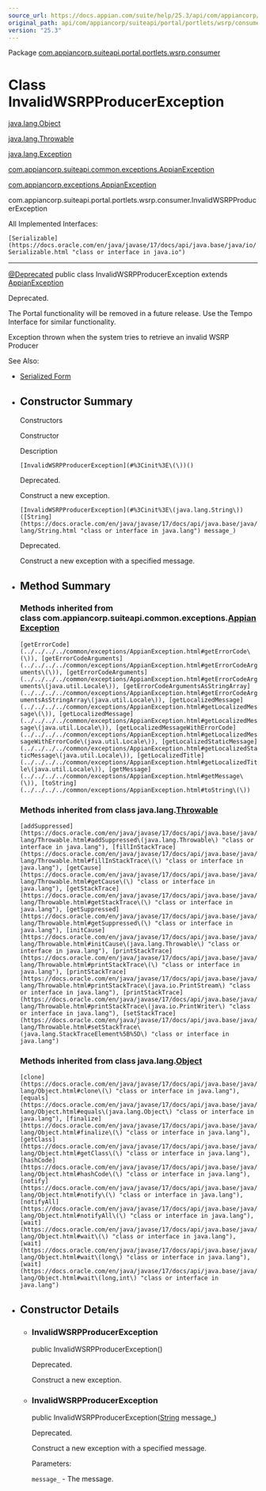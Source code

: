 ```yaml
---
source_url: https://docs.appian.com/suite/help/25.3/api/com/appiancorp/suiteapi/portal/portlets/wsrp/consumer/InvalidWSRPProducerException.html
original_path: api/com/appiancorp/suiteapi/portal/portlets/wsrp/consumer/InvalidWSRPProducerException.html
version: "25.3"
---
```


Package [com.appiancorp.suiteapi.portal.portlets.wsrp.consumer](package-summary.html)

# Class InvalidWSRPProducerException

[java.lang.Object](https://docs.oracle.com/en/java/javase/17/docs/api/java.base/java/lang/Object.html "class or interface in java.lang")

[java.lang.Throwable](https://docs.oracle.com/en/java/javase/17/docs/api/java.base/java/lang/Throwable.html "class or interface in java.lang")

[java.lang.Exception](https://docs.oracle.com/en/java/javase/17/docs/api/java.base/java/lang/Exception.html "class or interface in java.lang")

[com.appiancorp.suiteapi.common.exceptions.AppianException](../../../../common/exceptions/AppianException.html "class in com.appiancorp.suiteapi.common.exceptions")

[com.appiancorp.exceptions.AppianException](../../../../../exceptions/AppianException.html "class in com.appiancorp.exceptions")

com.appiancorp.suiteapi.portal.portlets.wsrp.consumer.InvalidWSRPProducerException

All Implemented Interfaces:

`[Serializable](https://docs.oracle.com/en/java/javase/17/docs/api/java.base/java/io/Serializable.html "class or interface in java.io")`

* * *

[@Deprecated](https://docs.oracle.com/en/java/javase/17/docs/api/java.base/java/lang/Deprecated.html "class or interface in java.lang") public class InvalidWSRPProducerException extends [AppianException](../../../../../exceptions/AppianException.html "class in com.appiancorp.exceptions")

Deprecated.

The Portal functionality will be removed in a future release. Use the Tempo Interface for similar functionality.

Exception thrown when the system tries to retrieve an invalid WSRP Producer

See Also:

-   [Serialized Form](../../../../../../../serialized-form.html#com.appiancorp.suiteapi.portal.portlets.wsrp.consumer.InvalidWSRPProducerException)

-   ## Constructor Summary

    Constructors

    Constructor

    Description

    `[InvalidWSRPProducerException](#%3Cinit%3E\(\))()`

    Deprecated.

    Construct a new exception.

    `[InvalidWSRPProducerException](#%3Cinit%3E\(java.lang.String\))([String](https://docs.oracle.com/en/java/javase/17/docs/api/java.base/java/lang/String.html "class or interface in java.lang") message_)`

    Deprecated.

    Construct a new exception with a specified message.

-   ## Method Summary

    ### Methods inherited from class com.appiancorp.suiteapi.common.exceptions.[AppianException](../../../../common/exceptions/AppianException.html "class in com.appiancorp.suiteapi.common.exceptions")

    `[getErrorCode](../../../../common/exceptions/AppianException.html#getErrorCode\(\)), [getErrorCodeArguments](../../../../common/exceptions/AppianException.html#getErrorCodeArguments\(\)), [getErrorCodeArguments](../../../../common/exceptions/AppianException.html#getErrorCodeArguments\(java.util.Locale\)), [getErrorCodeArgumentsAsStringArray](../../../../common/exceptions/AppianException.html#getErrorCodeArgumentsAsStringArray\(java.util.Locale\)), [getLocalizedMessage](../../../../common/exceptions/AppianException.html#getLocalizedMessage\(\)), [getLocalizedMessage](../../../../common/exceptions/AppianException.html#getLocalizedMessage\(java.util.Locale\)), [getLocalizedMessageWithErrorCode](../../../../common/exceptions/AppianException.html#getLocalizedMessageWithErrorCode\(java.util.Locale\)), [getLocalizedStaticMessage](../../../../common/exceptions/AppianException.html#getLocalizedStaticMessage\(java.util.Locale\)), [getLocalizedTitle](../../../../common/exceptions/AppianException.html#getLocalizedTitle\(java.util.Locale\)), [getMessage](../../../../common/exceptions/AppianException.html#getMessage\(\)), [toString](../../../../common/exceptions/AppianException.html#toString\(\))`

    ### Methods inherited from class java.lang.[Throwable](https://docs.oracle.com/en/java/javase/17/docs/api/java.base/java/lang/Throwable.html "class or interface in java.lang")

    `[addSuppressed](https://docs.oracle.com/en/java/javase/17/docs/api/java.base/java/lang/Throwable.html#addSuppressed\(java.lang.Throwable\) "class or interface in java.lang"), [fillInStackTrace](https://docs.oracle.com/en/java/javase/17/docs/api/java.base/java/lang/Throwable.html#fillInStackTrace\(\) "class or interface in java.lang"), [getCause](https://docs.oracle.com/en/java/javase/17/docs/api/java.base/java/lang/Throwable.html#getCause\(\) "class or interface in java.lang"), [getStackTrace](https://docs.oracle.com/en/java/javase/17/docs/api/java.base/java/lang/Throwable.html#getStackTrace\(\) "class or interface in java.lang"), [getSuppressed](https://docs.oracle.com/en/java/javase/17/docs/api/java.base/java/lang/Throwable.html#getSuppressed\(\) "class or interface in java.lang"), [initCause](https://docs.oracle.com/en/java/javase/17/docs/api/java.base/java/lang/Throwable.html#initCause\(java.lang.Throwable\) "class or interface in java.lang"), [printStackTrace](https://docs.oracle.com/en/java/javase/17/docs/api/java.base/java/lang/Throwable.html#printStackTrace\(\) "class or interface in java.lang"), [printStackTrace](https://docs.oracle.com/en/java/javase/17/docs/api/java.base/java/lang/Throwable.html#printStackTrace\(java.io.PrintStream\) "class or interface in java.lang"), [printStackTrace](https://docs.oracle.com/en/java/javase/17/docs/api/java.base/java/lang/Throwable.html#printStackTrace\(java.io.PrintWriter\) "class or interface in java.lang"), [setStackTrace](https://docs.oracle.com/en/java/javase/17/docs/api/java.base/java/lang/Throwable.html#setStackTrace\(java.lang.StackTraceElement%5B%5D\) "class or interface in java.lang")`

    ### Methods inherited from class java.lang.[Object](https://docs.oracle.com/en/java/javase/17/docs/api/java.base/java/lang/Object.html "class or interface in java.lang")

    `[clone](https://docs.oracle.com/en/java/javase/17/docs/api/java.base/java/lang/Object.html#clone\(\) "class or interface in java.lang"), [equals](https://docs.oracle.com/en/java/javase/17/docs/api/java.base/java/lang/Object.html#equals\(java.lang.Object\) "class or interface in java.lang"), [finalize](https://docs.oracle.com/en/java/javase/17/docs/api/java.base/java/lang/Object.html#finalize\(\) "class or interface in java.lang"), [getClass](https://docs.oracle.com/en/java/javase/17/docs/api/java.base/java/lang/Object.html#getClass\(\) "class or interface in java.lang"), [hashCode](https://docs.oracle.com/en/java/javase/17/docs/api/java.base/java/lang/Object.html#hashCode\(\) "class or interface in java.lang"), [notify](https://docs.oracle.com/en/java/javase/17/docs/api/java.base/java/lang/Object.html#notify\(\) "class or interface in java.lang"), [notifyAll](https://docs.oracle.com/en/java/javase/17/docs/api/java.base/java/lang/Object.html#notifyAll\(\) "class or interface in java.lang"), [wait](https://docs.oracle.com/en/java/javase/17/docs/api/java.base/java/lang/Object.html#wait\(\) "class or interface in java.lang"), [wait](https://docs.oracle.com/en/java/javase/17/docs/api/java.base/java/lang/Object.html#wait\(long\) "class or interface in java.lang"), [wait](https://docs.oracle.com/en/java/javase/17/docs/api/java.base/java/lang/Object.html#wait\(long,int\) "class or interface in java.lang")`

-   ## Constructor Details

    -   ### InvalidWSRPProducerException

        public InvalidWSRPProducerException()

        Deprecated.

        Construct a new exception.

    -   ### InvalidWSRPProducerException

        public InvalidWSRPProducerException([String](https://docs.oracle.com/en/java/javase/17/docs/api/java.base/java/lang/String.html "class or interface in java.lang") message\_)

        Deprecated.

        Construct a new exception with a specified message.

        Parameters:

        `message_` - The message.